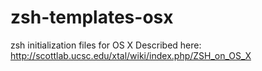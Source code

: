 # zsh-templates-osx
zsh initialization files for OS X
Described here:  http://scottlab.ucsc.edu/xtal/wiki/index.php/ZSH_on_OS_X
